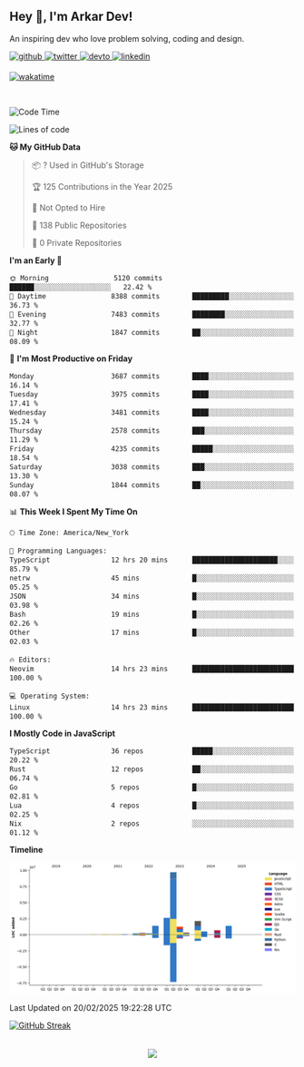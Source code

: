 ## Hey 👋, I'm Arkar Dev!  

An inspiring dev who love problem solving, coding and design.

<a href="https://github.com/Riley1101" target="_blank">
<img src=https://img.shields.io/badge/github-%2324292e.svg?&style=for-the-badge&logo=github&logoColor=white alt=github style="margin-bottom: 5px;" />
</a>
<a href="https://twitter.com/arkardev" target="_blank">
<img src=https://img.shields.io/badge/twitter-%2300acee.svg?&style=for-the-badge&logo=twitter&logoColor=white alt=twitter style="margin-bottom: 5px;" />
</a>
<a href="https://dev.to/riley1101" target="_blank">
<img src=https://img.shields.io/badge/dev.to-%2308090A.svg?&style=for-the-badge&logo=dev.to&logoColor=white alt=devto style="margin-bottom: 5px;" />
</a>
<a href="https://linkedin.com/in/arkar-kaung-myat" target="_blank">
<img src=https://img.shields.io/badge/linkedin-%231E77B5.svg?&style=for-the-badge&logo=linkedin&logoColor=white alt=linkedin style="margin-bottom: 5px;" />
</a>
  
[![wakatime](https://wakatime.com/badge/user/cf23b6e3-75f8-4c04-b0e3-273191c8d2ec.svg)](https://wakatime.com/@cf23b6e3-75f8-4c04-b0e3-273191c8d2ec)

<br/>

<!--START_SECTION:waka-->
![Code Time](http://img.shields.io/badge/Code%20Time-1%2C305%20hrs-blue)

![Lines of code](https://img.shields.io/badge/From%20Hello%20World%20I%27ve%20Written-21.0%20million%20lines%20of%20code-blue)

**🐱 My GitHub Data** 

> 📦 ? Used in GitHub's Storage 
 > 
> 🏆 125 Contributions in the Year 2025
 > 
> 🚫 Not Opted to Hire
 > 
> 📜 138 Public Repositories 
 > 
> 🔑 0 Private Repositories 
 > 
**I'm an Early 🐤** 

```text
🌞 Morning                5120 commits        ██████░░░░░░░░░░░░░░░░░░░   22.42 % 
🌆 Daytime                8388 commits        █████████░░░░░░░░░░░░░░░░   36.73 % 
🌃 Evening                7483 commits        ████████░░░░░░░░░░░░░░░░░   32.77 % 
🌙 Night                  1847 commits        ██░░░░░░░░░░░░░░░░░░░░░░░   08.09 % 
```
📅 **I'm Most Productive on Friday** 

```text
Monday                   3687 commits        ████░░░░░░░░░░░░░░░░░░░░░   16.14 % 
Tuesday                  3975 commits        ████░░░░░░░░░░░░░░░░░░░░░   17.41 % 
Wednesday                3481 commits        ████░░░░░░░░░░░░░░░░░░░░░   15.24 % 
Thursday                 2578 commits        ███░░░░░░░░░░░░░░░░░░░░░░   11.29 % 
Friday                   4235 commits        █████░░░░░░░░░░░░░░░░░░░░   18.54 % 
Saturday                 3038 commits        ███░░░░░░░░░░░░░░░░░░░░░░   13.30 % 
Sunday                   1844 commits        ██░░░░░░░░░░░░░░░░░░░░░░░   08.07 % 
```


📊 **This Week I Spent My Time On** 

```text
🕑︎ Time Zone: America/New_York

💬 Programming Languages: 
TypeScript               12 hrs 20 mins      █████████████████████░░░░   85.79 % 
netrw                    45 mins             █░░░░░░░░░░░░░░░░░░░░░░░░   05.25 % 
JSON                     34 mins             █░░░░░░░░░░░░░░░░░░░░░░░░   03.98 % 
Bash                     19 mins             █░░░░░░░░░░░░░░░░░░░░░░░░   02.26 % 
Other                    17 mins             █░░░░░░░░░░░░░░░░░░░░░░░░   02.03 % 

🔥 Editors: 
Neovim                   14 hrs 23 mins      █████████████████████████   100.00 % 

💻 Operating System: 
Linux                    14 hrs 23 mins      █████████████████████████   100.00 % 
```

**I Mostly Code in JavaScript** 

```text
TypeScript               36 repos            █████░░░░░░░░░░░░░░░░░░░░   20.22 % 
Rust                     12 repos            ██░░░░░░░░░░░░░░░░░░░░░░░   06.74 % 
Go                       5 repos             █░░░░░░░░░░░░░░░░░░░░░░░░   02.81 % 
Lua                      4 repos             █░░░░░░░░░░░░░░░░░░░░░░░░   02.25 % 
Nix                      2 repos             ░░░░░░░░░░░░░░░░░░░░░░░░░   01.12 % 
```



**Timeline**

![Lines of Code chart](https://raw.githubusercontent.com/Riley1101/Riley1101/main/assets/bar_graph.png)


 Last Updated on 20/02/2025 19:22:28 UTC
<!--END_SECTION:waka-->

[![GitHub Streak](https://streak-stats.demolab.com?user=Riley1101)](https://git.io/streak-stats)
  
<br/>  
<div align="center">
<img src="https://komarev.com/ghpvc/?username=Riley1101&&style=flat-square" align="center" />
</div>  

